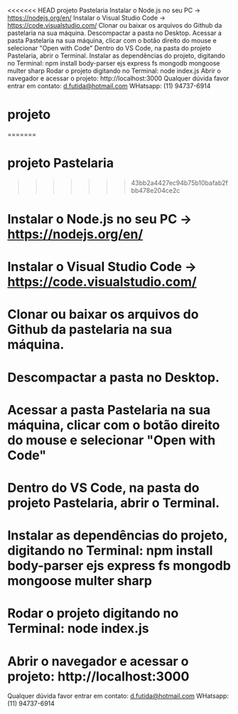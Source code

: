 <<<<<<< HEAD
projeto Pastelaria
Instalar o Node.js no seu PC -> https://nodejs.org/en/
Instalar o Visual Studio Code -> https://code.visualstudio.com/
Clonar ou baixar os arquivos do Github da pastelaria na sua máquina.
Descompactar a pasta no Desktop.
Acessar a pasta Pastelaria na sua máquina, clicar com o botão direito do mouse e selecionar "Open with Code"
Dentro do VS Code, na pasta do projeto Pastelaria, abrir o Terminal.
Instalar as dependências do projeto, digitando no Terminal: npm install body-parser ejs express fs mongodb mongoose multer sharp
Rodar o projeto digitando no Terminal: node index.js
Abrir o navegador e acessar o projeto: http://localhost:3000
Qualquer dúvida favor entrar em contato: d.futida@hotmail.com WHatsapp: (11) 94737-6914

# projeto
=======
# projeto Pastelaria
>>>>>>> 43bb2a4427ec94b75b10bafab2fbb478e204ce2c

# Instalar o Node.js no seu PC -> https://nodejs.org/en/

# Instalar o Visual Studio Code -> https://code.visualstudio.com/

# Clonar ou baixar os arquivos do Github da pastelaria na sua máquina.

# Descompactar a pasta no Desktop.

# Acessar a pasta Pastelaria na sua máquina, clicar com o botão direito do mouse e selecionar "Open with Code"

# Dentro do VS Code, na pasta do projeto Pastelaria, abrir o Terminal.

# Instalar as dependências do projeto, digitando no Terminal: npm install body-parser ejs express fs mongodb mongoose multer sharp

# Rodar o projeto digitando no Terminal: node index.js

# Abrir o navegador e acessar o projeto: http://localhost:3000

Qualquer dúvida favor entrar em contato: d.futida@hotmail.com
WHatsapp: (11) 94737-6914

